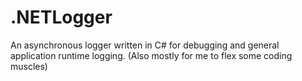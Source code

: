 # .NETLogger
An asynchronous logger written in C# for debugging and general application runtime logging.  (Also mostly for me to flex some coding muscles)
